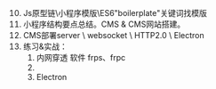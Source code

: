 10. Js原型链\小程序模版\ES6\"boilerplate"关键词找模版
11. 小程序结构要点总结。CMS & CMS网站搭建。
12. CMS部署server \ websocket \ HTTP2.0 \ Electron
13. 练习&实战：
    1. 内网穿透 软件 frps、frpc
    2. 
    3. Electron



